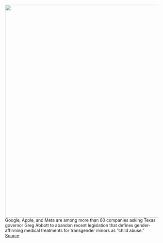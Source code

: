<img src='https://cdn.vox-cdn.com/thumbor/DXf18VIPZjVcps-jj6HdxMgbUEE=/0x0:1758x916/1200x800/filters:focal(739x318:1019x598)/cdn.vox-cdn.com/uploads/chorus_image/image/70607933/Screenshot_2022_03_11_at_10.22.01.0.png' width='700px' /><br/>
Google, Apple, and Meta are among more than 60 companies asking Texas governor Greg Abbott to abandon recent legislation that defines gender-affirming medical treatments for transgender minors as “child abuse.”
<a href='https://www.theverge.com/2022/3/11/22972413/google-meta-apple-microsoft-texas-anti-trans-legislation-opposition'> Source <a/>